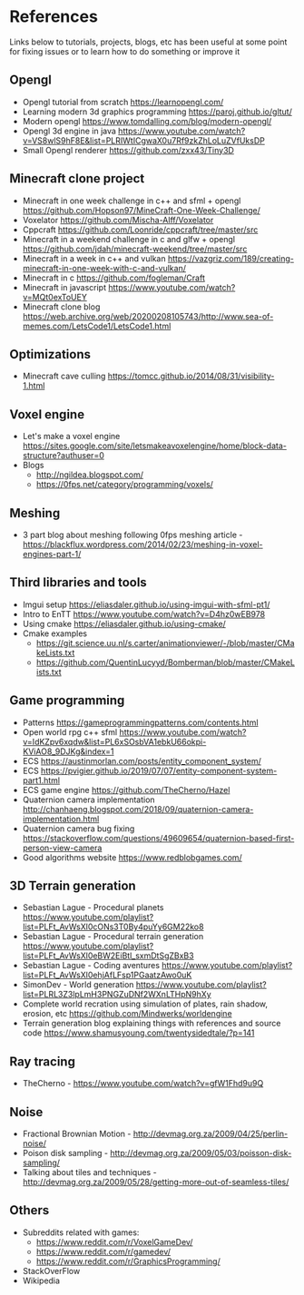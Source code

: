 # References

Links below to tutorials, projects, blogs, etc has been useful at some point for fixing issues or to learn how to do something or improve it

## Opengl

- Opengl tutorial from scratch <https://learnopengl.com/>
- Learning modern 3d graphics programming <https://paroj.github.io/gltut/>
- Modern opengl <https://www.tomdalling.com/blog/modern-opengl/>
- Opengl 3d engine in java <https://www.youtube.com/watch?v=VS8wlS9hF8E&list=PLRIWtICgwaX0u7Rf9zkZhLoLuZVfUksDP>
- Small Opengl renderer <https://github.com/zxx43/Tiny3D>

## Minecraft clone project

- Minecraft in one week challenge in c++ and sfml + opengl <https://github.com/Hopson97/MineCraft-One-Week-Challenge/>
- Voxelator <https://github.com/Mischa-Alff/Voxelator>
- Cppcraft <https://github.com/Loonride/cppcraft/tree/master/src>
- Minecraft in a weekend challenge in c and glfw + opengl <https://github.com/jdah/minecraft-weekend/tree/master/src>
- Minecraft in a week in c++ and vulkan <https://vazgriz.com/189/creating-minecraft-in-one-week-with-c-and-vulkan/>
- Minecraft in c <https://github.com/fogleman/Craft>
- Minecraft in javascript <https://www.youtube.com/watch?v=MQt0exToUEY>
- Minecraft clone blog <https://web.archive.org/web/20200208105743/http://www.sea-of-memes.com/LetsCode1/LetsCode1.html>

## Optimizations

- Minecraft cave culling <https://tomcc.github.io/2014/08/31/visibility-1.html>

## Voxel engine

- Let's make a voxel engine <https://sites.google.com/site/letsmakeavoxelengine/home/block-data-structure?authuser=0>
- Blogs
  - <http://ngildea.blogspot.com/>
  - <https://0fps.net/category/programming/voxels/>

## Meshing

- 3 part blog about meshing following 0fps meshing article - https://blackflux.wordpress.com/2014/02/23/meshing-in-voxel-engines-part-1/

## Third libraries and tools

- Imgui setup <https://eliasdaler.github.io/using-imgui-with-sfml-pt1/>
- Intro to EnTT <https://www.youtube.com/watch?v=D4hz0wEB978>
- Using cmake <https://eliasdaler.github.io/using-cmake/>
- Cmake examples
  - <https://git.science.uu.nl/s.carter/animationviewer/-/blob/master/CMakeLists.txt>
  - <https://github.com/QuentinLucyyd/Bomberman/blob/master/CMakeLists.txt>

## Game programming

- Patterns <https://gameprogrammingpatterns.com/contents.html>
- Open world rpg c++ sfml <https://www.youtube.com/watch?v=IdKZpv6xqdw&list=PL6xSOsbVA1ebkU66okpi-KViAO8_9DJKg&index=1>
- ECS <https://austinmorlan.com/posts/entity_component_system/>
- ECS <https://pvigier.github.io/2019/07/07/entity-component-system-part1.html>
- ECS game engine <https://github.com/TheCherno/Hazel>
- Quaternion camera implementation <http://chanhaeng.blogspot.com/2018/09/quaternion-camera-implementation.html>
- Quaternion camera bug fixing <https://stackoverflow.com/questions/49609654/quaternion-based-first-person-view-camera>
- Good algorithms website <https://www.redblobgames.com/>

## 3D Terrain generation

- Sebastian Lague - Procedural planets <https://www.youtube.com/playlist?list=PLFt_AvWsXl0cONs3T0By4puYy6GM22ko8>
- Sebastian Lague - Procedural terrain generation <https://www.youtube.com/playlist?list=PLFt_AvWsXl0eBW2EiBtl_sxmDtSgZBxB3>
- Sebastian Lague - Coding aventures <https://www.youtube.com/playlist?list=PLFt_AvWsXl0ehjAfLFsp1PGaatzAwo0uK>
- SimonDev - World generation <https://www.youtube.com/playlist?list=PLRL3Z3lpLmH3PNGZuDNf2WXnLTHpN9hXy>
- Complete world recration using simulation of plates, rain shadow, erosion, etc <https://github.com/Mindwerks/worldengine>
- Terrain generation blog explaining things with references and source code <https://www.shamusyoung.com/twentysidedtale/?p=141>
## Ray tracing

- TheCherno - https://www.youtube.com/watch?v=gfW1Fhd9u9Q

## Noise

- Fractional Brownian Motion - http://devmag.org.za/2009/04/25/perlin-noise/
- Poison disk sampling - http://devmag.org.za/2009/05/03/poisson-disk-sampling/
- Talking about tiles and techniques - http://devmag.org.za/2009/05/28/getting-more-out-of-seamless-tiles/

## Others

- Subreddits related with games:
  - <https://www.reddit.com/r/VoxelGameDev/>
  - <https://www.reddit.com/r/gamedev/>
  - <https://www.reddit.com/r/GraphicsProgramming/>
- StackOverFlow
- Wikipedia
